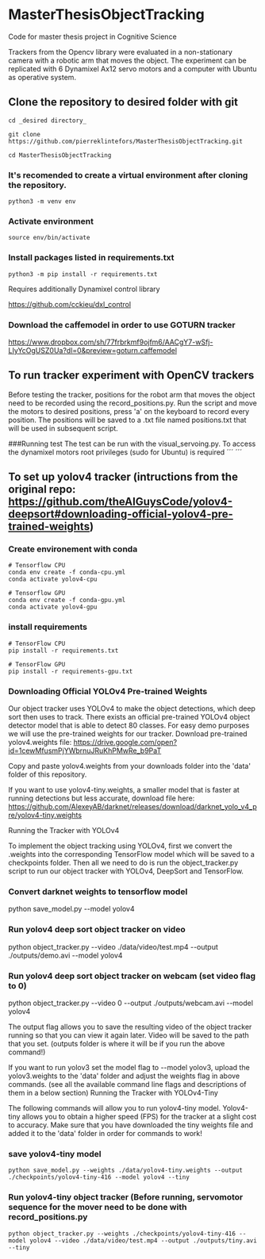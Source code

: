 # MasterThesisObjectTracking

Code for master thesis project in Cognitive Science

Trackers from the Opencv library were evaluated in a non-stationary camera with a robotic arm that moves the object. The experiment can be replicated with 6 Dynamixel Ax12 servo motors and a computer with Ubuntu as operative system.

## Clone the repository to desired folder with git
```
cd _desired directory_

git clone https://github.com/pierreklintefors/MasterThesisObjectTracking.git

cd MasterThesisObjectTracking
```

### It's recomended to create a virtual environment after cloning the repository.
```
python3 -m venv env
```
### Activate environment
```
source env/bin/activate
```
### Install packages listed in requirements.txt
```
python3 -m pip install -r requirements.txt
```
Requires additionally 
Dynamixel control library

https://github.com/cckieu/dxl_control

### Download the caffemodel in order to use GOTURN tracker
https://www.dropbox.com/sh/77frbrkmf9ojfm6/AACgY7-wSfj-LIyYcOgUSZ0Ua?dl=0&preview=goturn.caffemodel

## To run tracker experiment with OpenCV trackers
Before testing the tracker, positions for the robot arm that moves the object need to be recorded using the record_positions.py. Run the script and move the motors to desired positions, press 'a' on the keyboard to record every position. The positions will be saved to a .txt file named positions.txt that will be used in subsequent script.

###Running test
The test can be run with the visual_servoing.py. To access the dynamixel motors root privileges (sudo for Ubuntu) is required
´´´
´´´


## To set up yolov4 tracker (intructions from the original repo: https://github.com/theAIGuysCode/yolov4-deepsort#downloading-official-yolov4-pre-trained-weights)
### Create environement with conda 
```
# Tensorflow CPU
conda env create -f conda-cpu.yml
conda activate yolov4-cpu

# Tensorflow GPU
conda env create -f conda-gpu.yml
conda activate yolov4-gpu
```
### install requirements
```
# TensorFlow CPU
pip install -r requirements.txt

# TensorFlow GPU
pip install -r requirements-gpu.txt

```
### Downloading Official YOLOv4 Pre-trained Weights

Our object tracker uses YOLOv4 to make the object detections, which deep sort then uses to track. There exists an official pre-trained YOLOv4 object detector model that is able to detect 80 classes. For easy demo purposes we will use the pre-trained weights for our tracker. Download pre-trained yolov4.weights file: https://drive.google.com/open?id=1cewMfusmPjYWbrnuJRuKhPMwRe_b9PaT

Copy and paste yolov4.weights from your downloads folder into the 'data' folder of this repository.

If you want to use yolov4-tiny.weights, a smaller model that is faster at running detections but less accurate, download file here: https://github.com/AlexeyAB/darknet/releases/download/darknet_yolo_v4_pre/yolov4-tiny.weights

Running the Tracker with YOLOv4

To implement the object tracking using YOLOv4, first we convert the .weights into the corresponding TensorFlow model which will be saved to a checkpoints folder. Then all we need to do is run the object_tracker.py script to run our object tracker with YOLOv4, DeepSort and TensorFlow.

### Convert darknet weights to tensorflow model
python save_model.py --model yolov4 

### Run yolov4 deep sort object tracker on video
python object_tracker.py --video ./data/video/test.mp4 --output ./outputs/demo.avi --model yolov4

### Run yolov4 deep sort object tracker on webcam (set video flag to 0)
python object_tracker.py --video 0 --output ./outputs/webcam.avi --model yolov4



The output flag allows you to save the resulting video of the object tracker running so that you can view it again later. Video will be saved to the path that you set. (outputs folder is where it will be if you run the above command!)

If you want to run yolov3 set the model flag to --model yolov3, upload the yolov3.weights to the 'data' folder and adjust the weights flag in above commands. (see all the available command line flags and descriptions of them in a below section)
Running the Tracker with YOLOv4-Tiny

The following commands will allow you to run yolov4-tiny model. Yolov4-tiny allows you to obtain a higher speed (FPS) for the tracker at a slight cost to accuracy. Make sure that you have downloaded the tiny weights file and added it to the 'data' folder in order for commands to work!

### save yolov4-tiny model
```
python save_model.py --weights ./data/yolov4-tiny.weights --output ./checkpoints/yolov4-tiny-416 --model yolov4 --tiny
```
### Run yolov4-tiny object tracker (Before running, servomotor sequence for the mover need to be done with record_positions.py
```
python object_tracker.py --weights ./checkpoints/yolov4-tiny-416 --model yolov4 --video ./data/video/test.mp4 --output ./outputs/tiny.avi --tiny
```
